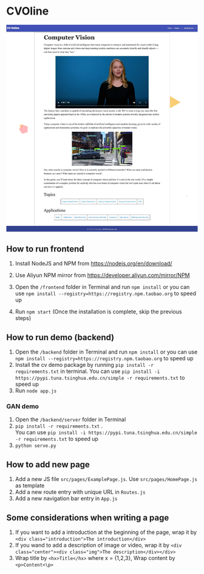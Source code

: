 # CVOline
![](./homepage.jpg)

## How to run frontend
1. Install NodeJS and NPM from https://nodejs.org/en/download/
2. Use Aliyun NPM mirror from https://developer.aliyun.com/mirror/NPM
3. Open the `/frontend` folder in Terminal and run `npm install` or you can use `npm install --registry=https://registry.npm.taobao.org` to speed up

4. Run `npm start` (Once the installation is complete, skip the previous steps)

## How to run demo (backend)
1. Open the `/backend` folder in Terminal and run `npm install` or you can use `npm install --registry=https://registry.npm.taobao.org` to speed up
2. Install the cv demo package by running `pip install -r requirements.txt` in terminal. You can use `pip install -i https://pypi.tuna.tsinghua.edu.cn/simple -r requirements.txt` to speed up
3. Run `node app.js`

### GAN demo

1. Open the `/backend/server` folder in Terminal
2. `pip install -r requirements.txt` .     
	You can use `pip install -i https://pypi.tuna.tsinghua.edu.cn/simple -r requirements.txt` to speed up
3. `python serve.py`

## How to add new page
1. Add a new JS file `src/pages/ExamplePage.js`. Use `src/pages/HomePage.js` as template
2. Add a new route entry with unique URL in `Routes.js`
3. Add a new navigation bar entry in `App.js`

## Some considerations when writing a page
1. If you want to add a introduction at the beginning of the page, wrap it by `<div class="introduction">The introduction</div>`
2. If you wand to add a description of image or video, wrap it by `<div class="center"><div class="img">The description</div></div>`
3. Wrap title by `<hx>Title</hx>` where x = {1,2,3}, Wrap content by `<p>Content<\p>`
